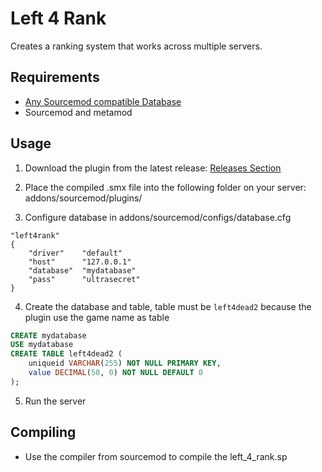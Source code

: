 # Left 4 Rank
Creates a ranking system that works across multiple servers.

## Requirements
- [Any Sourcemod compatible Database](https://www.mysql.com/)
- Sourcemod and metamod

## Usage
1. Download the plugin from the latest release:
[Releases Section](https://github.com/LeandroTheDev/left_4_rank/releases)

2. Place the compiled .smx file into the following folder on your server: addons/sourcemod/plugins/

3. Configure database in addons/sourcemod/configs/database.cfg
```
"left4rank"
{
    "driver"    "default"
    "host"      "127.0.0.1"
    "database"  "mydatabase"
    "pass"      "ultrasecret"
}
```

4. Create the database and table, table must be ``left4dead2`` because the plugin use the game name as table
```sql
CREATE mydatabase
USE mydatabase
CREATE TABLE left4dead2 (
    uniqueid VARCHAR(255) NOT NULL PRIMARY KEY,
    value DECIMAL(50, 0) NOT NULL DEFAULT 0
);
```

5. Run the server

## Compiling

- Use the compiler from sourcemod to compile the left_4_rank.sp
